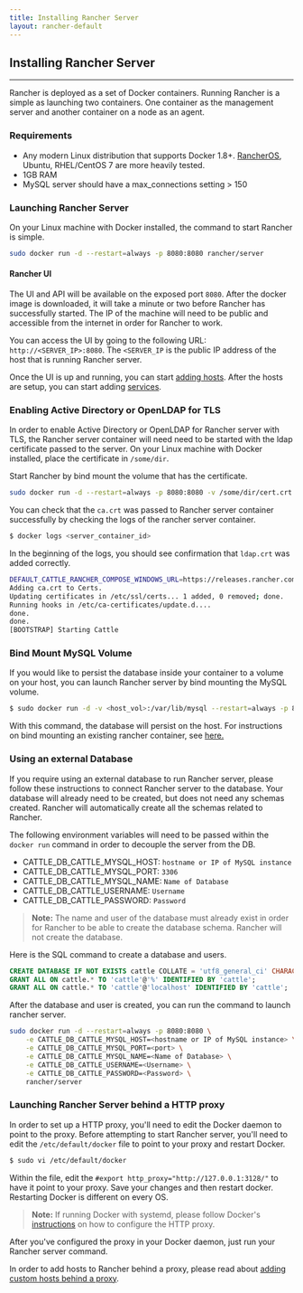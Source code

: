 ```yaml
---
title: Installing Rancher Server
layout: rancher-default
---
```


## Installing Rancher Server
---
Rancher is deployed as a set of Docker containers. Running Rancher is a simple as launching two containers. One container as the management server and another container on a node as an agent. 

### Requirements

* Any modern Linux distribution that supports Docker 1.8+. [RancherOS](http://docs.rancher.com/os/), Ubuntu, RHEL/CentOS 7 are more heavily tested. 
* 1GB RAM 
* MySQL server should have a max_connections setting > 150

### Launching Rancher Server 

On your Linux machine with Docker installed, the command to start Rancher is simple.

```bash
sudo docker run -d --restart=always -p 8080:8080 rancher/server
```

#### Rancher UI

The UI and API will be available on the exposed port `8080`. After the docker image is downloaded, it will take a minute or two before Rancher has successfully started. The IP of the machine will need to be public and accessible from the internet in order for Rancher to work.

You can access the UI by going to the following URL: `http://<SERVER_IP>:8080`. The `<SERVER_IP` is the public IP address of the host that is running Rancher server.

Once the UI is up and running, you can start [adding hosts]({{site.baseurl}}/rancher/rancher-ui/infrastructure/hosts/). After the hosts are setup, you can start adding [services]({{site.baseurl}}/rancher/rancher-ui/applications/stacks/adding-services/).

<a id="ldap"></a>

### Enabling Active Directory or OpenLDAP for TLS

In order to enable Active Directory or OpenLDAP for Rancher server with TLS, the Rancher server container will need need to be started with the ldap certificate passed to the server. On your Linux machine with Docker installed, place the certificate in `/some/dir`. 

Start Rancher by bind mount the volume that has the certificate. 

```bash
sudo docker run -d --restart=always -p 8080:8080 -v /some/dir/cert.crt:/ca.crt rancher/server
```

You can check that the `ca.crt` was passed to Rancher server container successfully by checking the logs of the rancher server container.

```bash
$ docker logs <server_container_id>
```

In the beginning of the logs, you should see confirmation that `ldap.crt` was added correctly.

```bash
DEFAULT_CATTLE_RANCHER_COMPOSE_WINDOWS_URL=https://releases.rancher.com/compose/beta/latest/rancher-compose-windows-386.zip
Adding ca.crt to Certs.
Updating certificates in /etc/ssl/certs... 1 added, 0 removed; done.
Running hooks in /etc/ca-certificates/update.d....
done.
done.
[BOOTSTRAP] Starting Cattle
```

### Bind Mount MySQL Volume

If you would like to persist the database inside your container to a volume on your host, you can launch Rancher server by bind mounting the MySQL volume.

```bash
$ sudo docker run -d -v <host_vol>:/var/lib/mysql --restart=always -p 8080:8080 rancher/server
```
With this command, the database will persist on the host. 
For instructions on bind mounting an existing rancher container, see [here.](http://docs.rancher.com/rancher/upgrading/#upgrading-rancher-launched-using-bind-mounts)

<a id="external-db"></a>

### Using an external Database

If you require using an external database to run Rancher server, please follow these instructions to connect Rancher server to the database. Your database will already need to be created, but does not need any schemas created. Rancher will automatically create all the schemas related to Rancher.

The following environment variables will need to be passed within the `docker run` command in order to decouple the server from the DB. 

* CATTLE_DB_CATTLE_MYSQL_HOST: `hostname or IP of MySQL instance`
* CATTLE_DB_CATTLE_MYSQL_PORT: `3306`
* CATTLE_DB_CATTLE_MYSQL_NAME: `Name of Database`
* CATTLE_DB_CATTLE_USERNAME: `Username`
* CATTLE_DB_CATTLE_PASSWORD: `Password`


> **Note:** The name and user of the database must already exist in order for Rancher to be able to create the database schema. Rancher will not create the database. 

Here is the SQL command to create a database and users.

 ```sql
 CREATE DATABASE IF NOT EXISTS cattle COLLATE = 'utf8_general_ci' CHARACTER SET = 'utf8';
 GRANT ALL ON cattle.* TO 'cattle'@'%' IDENTIFIED BY 'cattle';
 GRANT ALL ON cattle.* TO 'cattle'@'localhost' IDENTIFIED BY 'cattle';
 ```

After the database and user is created, you can run the command to launch rancher server.

```bash
sudo docker run -d --restart=always -p 8080:8080 \
    -e CATTLE_DB_CATTLE_MYSQL_HOST=<hostname or IP of MySQL instance> \
    -e CATTLE_DB_CATTLE_MYSQL_PORT=<port> \
    -e CATTLE_DB_CATTLE_MYSQL_NAME=<Name of Database> \
    -e CATTLE_DB_CATTLE_USERNAME=<Username> \
    -e CATTLE_DB_CATTLE_PASSWORD=<Password> \
    rancher/server
```

<a id="http-proxy"></a>

### Launching Rancher Server behind a HTTP proxy

In order to set up a HTTP proxy, you'll need to edit the Docker daemon to point to the proxy. Before attempting to start Rancher server, you'll need to edit the `/etc/default/docker` file to point to your proxy and restart Docker.

```bash
$ sudo vi /etc/default/docker
```

Within the file, edit the `#export http_proxy="http://127.0.0.1:3128/"` to have it point to your proxy. Save your changes and then restart docker. Restarting Docker is different on every OS. 

> **Note:** If running Docker with systemd, please follow Docker's [instructions](https://docs.docker.com/articles/systemd/#http-proxy) on how to configure the HTTP proxy. 

After you've configured the proxy in your Docker daemon, just run your Rancher server command.

In order to add hosts to Rancher behind a proxy, please read about [adding custom hosts behind a proxy]({{site.baseurl}}/rancher/rancher-ui/infrastructure/hosts/custom/#hosts-behind-a-proxy).